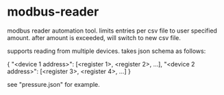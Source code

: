 # modbus-reader
modbus reader automation tool. 
limits entries per csv file to user specified amount. after amount is exceeded, will switch to new csv file. 

supports reading from multiple devices. takes json schema as follows:

{
  "<device 1 address>": [<register 1>, <register 2>, ...],
  "<device 2 address>": [<register 3>, <register 4>, ...]
}

see "pressure.json" for example. 

